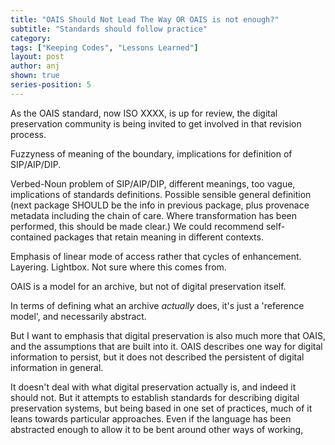 ```yaml
---
title: "OAIS Should Not Lead The Way OR OAIS is not enough?"
subtitle: "Standards should follow practice"
category:
tags: ["Keeping Codes", "Lessons Learned"]
layout: post
author: anj
shown: true
series-position: 5
---
```


As the OAIS standard, now ISO XXXX, is up for review, the digital preservation community is being invited to get involved in that revision process.

Fuzzyness of meaning of the boundary, implications for definition of SIP/AIP/DIP. 

Verbed-Noun problem of SIP/AIP/DIP, different meanings, too vague, implications of standards definitions. Possible sensible general definition (next package SHOULD be the info in previous package, plus provenace metadata including the chain of care. Where transformation has been performed, this should be made clear.) We could recommend self-contained packages that retain meaning in different contexts.

Emphasis of linear mode of access rather that cycles of enhancement. Layering. Lightbox. Not sure where this comes from.

OAIS is a model for an archive, but not of digital preservation itself. 

In terms of defining what an archive *actually* does, it's just a 'reference model', and necessarily abstract.

But I want to emphasis that digital preservation is also much more that OAIS, and the assumptions that are built into it.  OAIS describes one way for digital information to persist, but it does not described the persistent of digital information in general.

It doesn't deal with what digital preservation actually is, and indeed it should not. But it attempts to establish standards for describing digital preservation systems, but being based in one set of practices, much of it leans towards particular approaches. Even if the language has been abstracted enough to allow it to be bent around other ways of working, 




